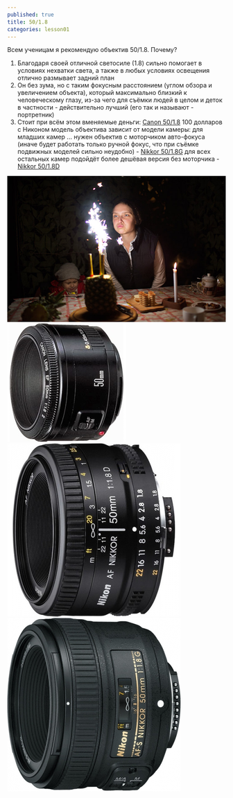 ```yaml
---
published: true
title: 50/1.8
categories: lesson01
---
```


Всем ученицам я рекомендую объектив 50/1.8. Почему?
1. Благодаря своей отличной светосиле (1.8) сильно помогает в условиях нехватки света, а также в любых условиях освещения отлично размывает задний план 
2. Он без зума, но с таким фокусным расстоянием (углом обзора и увеличением объекта), который максимально близкий к человеческому глазу, из-за чего для съёмки людей в целом и деток в частности - действительно лучший (его так и называют - портретник)
3. Стоит при всём этом вменяемые деньги: [Canon 50/1.8](http://hotline.ua/foto-obektivy/canon_ef_50mm_f18_ii/) 100 долларов 
с Никоном модель объектива зависит от модели камеры:
для младших камер ... нужен объектив с моторчиком авто-фокуса (иначе будет работать только ручной фокус, что при съёмке подвижных моделей сильно неудобно) - [Nikkor 50/1.8G](http://hotline.ua/foto-obektivy/nikon-af-s-nikkor-50mm-f18g/)
для всех остальных камер подойдёт более дешёвая версия без моторчика - [Nikkor 50/1.8D](http://hotline.ua/foto-obektivy/nikon_af_nikkor_50mm_f18d/)

![01.jpg](/img/01.jpg)
![canon50.jpg](/img/canon50.jpg)
![nikon50d.jpg](/img/nikon50d.jpg)
![nikon50g.jpg](/img/nikon50g.jpg)
